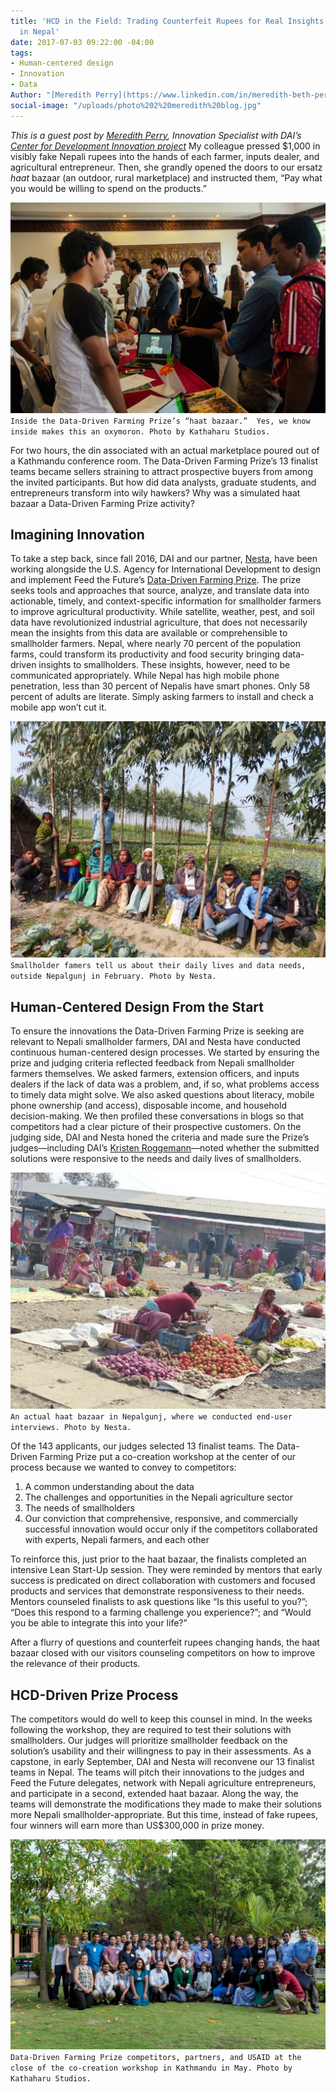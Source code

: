 ```yaml
---
title: 'HCD in the Field: Trading Counterfeit Rupees for Real Insights with Farmers
  in Nepal'
date: 2017-07-03 09:22:00 -04:00
tags:
- Human-centered design
- Innovation
- Data
Author: "[Meredith Perry](https://www.linkedin.com/in/meredith-beth-perry-01882236/)"
social-image: "/uploads/photo%202%20meredith%20blog.jpg"
---
```


*This is a guest post by [Meredith Perry](https://www.linkedin.com/in/meredith-beth-perry-01882236/), Innovation Specialist with DAI’s [Center for Development Innovation project](https://www.dai.com/our-work/projects/worldwide-center-development-innovation-professional-management-services)*
My colleague pressed $1,000 in visibly fake Nepali rupees into the hands of each farmer, inputs dealer, and agricultural entrepreneur.   Then, she grandly opened the doors to our ersatz *haat* bazaar (an outdoor, rural marketplace) and instructed them, “Pay what you would be willing to spend on the products.”  

![Photo 1 meredith blog.jpg](/uploads/Photo%201%20meredith%20blog.jpg) `Inside the Data-Driven Farming Prize’s “haat bazaar.”  Yes, we know inside makes this an oxymoron. Photo by Kathaharu Studios.`

For two hours, the din associated with an actual marketplace poured out of a Kathmandu conference room. The Data-Driven Farming Prize’s 13 finalist teams became sellers straining to attract prospective buyers from among the invited participants. But how did data analysts, graduate students, and entrepreneurs transform into wily hawkers? Why was a simulated haat bazaar a Data-Driven Farming Prize activity?

<!--more-->

## Imagining Innovation

To take a step back, since fall 2016, DAI and our partner, [Nesta](http://www.nesta.org.uk/challenge-prize-centre), have been working alongside the U.S. Agency for International Development to design and implement Feed the Future’s [Data-Driven Farming Prize](http://datadrivenfarming.challenges.org/). The prize seeks tools and approaches that source, analyze, and translate data into actionable, timely, and context-specific information for smallholder farmers to improve agricultural productivity. While satellite, weather, pest, and soil data have revolutionized industrial agriculture, that does not necessarily mean the insights from this data are available or comprehensible to smallholder farmers. Nepal, where nearly 70 percent of the population farms, could transform its productivity and food security bringing data-driven insights to smallholders. These insights, however, need to be communicated appropriately. While Nepal has high mobile phone penetration, less than 30 percent of Nepalis have smart phones.  Only 58 percent of adults are literate. Simply asking farmers to install and check a mobile app won’t cut it.

![photo 2 meredith blog.jpg](/uploads/photo%202%20meredith%20blog.jpg)`Smallholder famers tell us about their daily lives and data needs, outside Nepalgunj in February. Photo by Nesta.`

## Human-Centered Design From the Start

To ensure the innovations the Data-Driven Farming Prize is seeking are relevant to Nepali smallholder farmers, DAI and Nesta have conducted continuous human-centered design processes. We started by ensuring the prize and judging criteria reflected feedback from Nepali smallholder farmers themselves. We asked farmers, extension officers, and inputs dealers if the lack of data was a problem, and, if so, what problems access to timely data might solve. We also asked questions about literacy, mobile phone ownership (and access), disposable income, and household decision-making. We then profiled these conversations in blogs so that competitors had a clear picture of their prospective customers. On the judging side, DAI and Nesta honed the criteria and made sure the Prize’s judges—including DAI’s [Kristen Roggemann](https://www.linkedin.com/in/kristen-roggemann-1a96774/)—noted whether the submitted solutions were responsive to the needs and daily lives of smallholders.

![photo 3 meredith blog.jpg](/uploads/photo%203%20meredith%20blog.jpg)`An actual haat bazaar in Nepalgunj, where we conducted end-user interviews. Photo by Nesta.`

Of the 143 applicants, our judges selected 13 finalist teams. The Data-Driven Farming Prize put a co-creation workshop at the center of our process because we wanted to convey to competitors:
1. A common understanding about the data
2. The challenges and opportunities in the Nepali agriculture sector
3. The needs of smallholders 
4. Our conviction that comprehensive, responsive, and commercially successful innovation would occur only if the competitors collaborated with experts, Nepali farmers, and each other

To reinforce this, just prior to the haat bazaar, the finalists completed an intensive Lean Start-Up session. They were reminded by mentors that early success is predicated on direct collaboration with customers and focused products and services that demonstrate responsiveness to their needs. Mentors counseled finalists to ask questions like “Is this useful to you?”; “Does this respond to a farming challenge you experience?”; and “Would you be able to integrate this into your life?”

After a flurry of questions and counterfeit rupees changing hands, the haat bazaar closed with our visitors counseling competitors on how to improve the relevance of their products.

## HCD-Driven Prize Process

The competitors would do well to keep this counsel in mind. In the weeks following the workshop, they are required to test their solutions with smallholders. Our judges will prioritize smallholder feedback on the solution’s usability and their willingness to pay in their assessments. As a capstone, in early September, DAI and Nesta will reconvene our 13 finalist teams in Nepal. The teams will pitch their innovations to the judges and Feed the Future delegates, network with Nepali agriculture entrepreneurs, and participate in a second, extended haat bazaar. Along the way, the teams will demonstrate the modifications they made to make their solutions more Nepali smallholder-appropriate. But this time, instead of fake rupees, four winners will earn more than US$300,000 in prize money.

![photo 4 meredith blog.jpg](/uploads/photo%204%20meredith%20blog.jpg)`Data-Driven Farming Prize competitors, partners, and USAID at the close of the co-creation workshop in Kathmandu in May. Photo by Kathaharu Studios.`